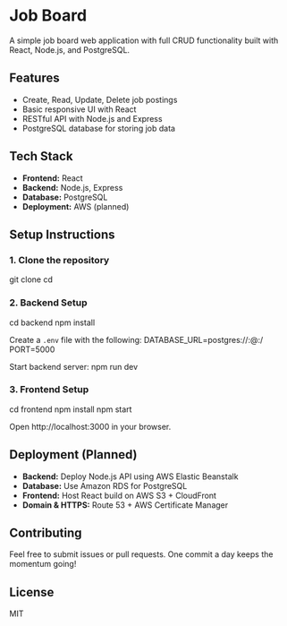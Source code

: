 # Job Board

A simple job board web application with full CRUD functionality built with React, Node.js, and PostgreSQL.

## Features

- Create, Read, Update, Delete job postings
- Basic responsive UI with React
- RESTful API with Node.js and Express
- PostgreSQL database for storing job data

## Tech Stack

- **Frontend:** React
- **Backend:** Node.js, Express
- **Database:** PostgreSQL
- **Deployment:** AWS (planned)

## Setup Instructions

### 1. Clone the repository
git clone <your-repo-url>
cd <repo-folder>

### 2. Backend Setup
cd backend
npm install

Create a `.env` file with the following:
DATABASE_URL=postgres://<username>:<password>@<host>:<port>/<database>
PORT=5000

Start backend server:
npm run dev

### 3. Frontend Setup
cd frontend
npm install
npm start

Open http://localhost:3000 in your browser.

## Deployment (Planned)

- **Backend:** Deploy Node.js API using AWS Elastic Beanstalk  
- **Database:** Use Amazon RDS for PostgreSQL  
- **Frontend:** Host React build on AWS S3 + CloudFront  
- **Domain & HTTPS:** Route 53 + AWS Certificate Manager  

## Contributing

Feel free to submit issues or pull requests. One commit a day keeps the momentum going!

## License

MIT
